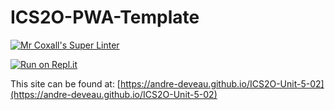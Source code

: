 # ICS2O-PWA-Template

[![Mr Coxall's Super Linter](https://github.com/andre-deveau/ICS2O-Unit-5-02/workflows/Mr%20Coxall's%20Super%20Linter/badge.svg)](https://github.com/andre-deveau/ICS2O-Unit-5-02/actions/)

[![Run on Repl.it](https://repl.it/badge/github/andre-deveau/ICS2O-Unit-5-02)](https://repl.it/github/andre-deveau/ICS2O-Unit-5-02)

This site can be found at: [https://andre-deveau.github.io/ICS2O-Unit-5-02](https://andre-deveau.github.io/ICS2O-Unit-5-02)
